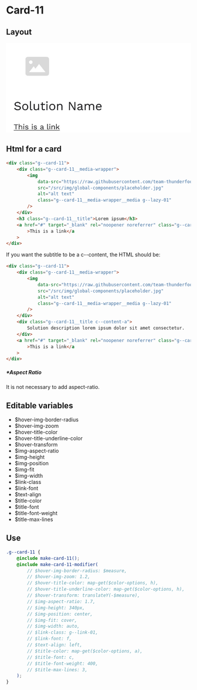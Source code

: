 # Card-11

## Layout

![alt text][card-11]

[card-11]: /src/img/global-components/card/card-11.jpg

## Html for a card

```html
<div class="g--card-11">
    <div class="g--card-11__media-wrapper">
        <img
            data-src="https://raw.githubusercontent.com/team-thunderfoot/ui/main/src/img/global-components/rounded-img-placeholder.png"
            src="/src/img/global-components/placeholder.jpg"
            alt="alt text"
            class="g--card-11__media-wrapper__media g--lazy-01"
        />
    </div>
    <h3 class="g--card-11__title">Lorem ipsum</h3>
    <a href="#" target="_blank" rel="noopener noreferrer" class="g--card-11__link"
        >This is a link</a
    >
</div>
```

If you want the subtitle to be a c--content, the HTML should be:

```html
<div class="g--card-11">
    <div class="g--card-11__media-wrapper">
        <img
            data-src="https://raw.githubusercontent.com/team-thunderfoot/ui/main/src/img/global-components/rounded-img-placeholder.png"
            src="/src/img/global-components/placeholder.jpg"
            alt="alt text"
            class="g--card-11__media-wrapper__media g--lazy-01"
        />
    </div>
    <div class="g--card-11__title c--content-a">
        Solution description lorem ipsum dolor sit amet consectetur.
    </div>
    <a href="#" target="_blank" rel="noopener noreferrer" class="g--card-11__link"
        >This is a link</a
    >
</div>
```

##### \*Aspect Ratio

It is not necessary to add aspect-ratio.

## Editable variables

-   $hover-img-border-radius
-   $hover-img-zoom
-   $hover-title-color
-   $hover-title-underline-color
-   $hover-transform
-   $img-aspect-ratio
-   $img-height
-   $img-position
-   $img-fit
-   $img-width
-   $link-class
-   $link-font
-   $text-align
-   $title-color
-   $title-font
-   $title-font-weight
-   $title-max-lines

## Use

```scss
.g--card-11 {
    @include make-card-11();
    @include make-card-11-modifier(
        // $hover-img-border-radius: $measure,
        // $hover-img-zoom: 1.2,
        // $hover-title-color: map-get($color-options, h),
        // $hover-title-underline-color: map-get($color-options, h),
        // $hover-transform: translateY(-$measure),
        // $img-aspect-ratio: 1.7,
        // $img-height: 340px,
        // $img-position: center,
        // $img-fit: cover,
        // $img-width: auto,
        // $link-class: g--link-01,
        // $link-font: f,
        // $text-align: left,
        // $title-color: map-get($color-options, a),
        // $title-font: c,
        // $title-font-weight: 400,
        // $title-max-lines: 3,
    );
}
```
